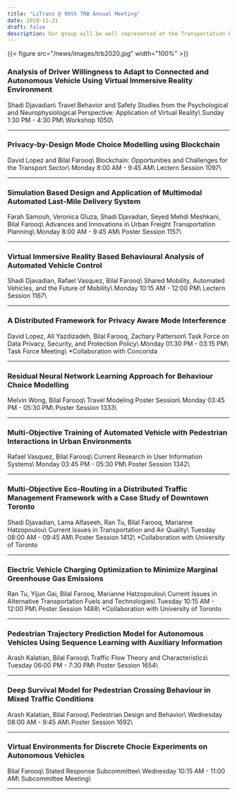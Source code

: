 ```yaml
---
title: "LiTrans @ 99th TRB Annual Meeting"
date: 2019-11-21
draft: false
description: Our group will be well represented at the Transportation Research Board (TRB) 99th Annual Meeting to be held on January 12–16, 2020.
---
```


{{< figure src="/news/images/trb2020.jpg" width="100%" >}}

### Analysis of Driver Willingness to Adapt to Connected and Autonomous Vehicle Using Virtual Immersive Reality Environment
Shadi Djavadian\\
Travel Behavior and Safety Studies from the Psychological and Neurophysiological Perspective: Application of Virtual Reality\\
Sunday 1:30 PM - 4:30 PM\\
Workshop 1050\\

***

### Privacy-by-Design Mode Choice Modelling using Blockchain
David Lopez and Bilal Farooq\\
Blockchain: Opportunities and Challenges for the Transport Sector\\
Monday 8:00 AM - 9:45 AM\\
Lectern Session 1097\\

***

### Simulation Based Design and Application of Multimodal Automated Last-Mile Delivery System
Farah Samouh, Veronica Gluza, Shadi Djavadian, Seyed Mehdi Meshkani, Bilal Farooq\\
Advances and Innovations in Urban Freight Transportation Planning\\
Monday 8:00 AM - 9:45 AM\\
Poster Session 1157\\

***

### Virtual Immersive Reality Based Behavioural Analysis of Automated Vehicle Control
Shadi Djavadian, Rafael Vasquez, Bilal Farooq\\
Shared Mobility, Automated Vehicles, and the Future of Mobility\\
Monday 10:15 AM - 12:00 PM\\
Lectern Session 1167\\

***

### A Distributed Framework for Privacy Aware Mode Interference
David Lopez, Ali Yazdizadeh, Bilal Farooq, Zachary Patterson\\
Task Force on Data Privacy, Security, and Protection Policy\\
Monday 01:30 PM - 03:15 PM\\
Task Force Meeting\\
*Collaboration with Concorida

***

### Residual Neural Network Learning Approach for Behaviour Choice Modelling
Melvin Wong, Bilal Farooq\\
Travel Modeling Poster Session\\
Monday 03:45 PM - 05:30 PM\\
Poster Session 1333\\

***

### Multi-Objective Training of Automated Vehicle with Pedestrian Interactions in Urban Environments
Rafael Vasquez, Bilal Farooq\\
Current Research in User Information Systems\\
Monday 03:45 PM - 05:30 PM\\
Poster Session 1342\\

***

### Multi-Objective Eco-Routing in a Distributed Traffic Management Framework with a Case Study of Downtown Toronto
Shadi Djavadian, Lama Alfaseeh, Ran Tu, Bilal Farooq, Marianne Hatzopoulou\\
Current Issues in Transportation and Air Quality\\
Tuesday 08:00 AM - 09:45 AM\\
Poster Session 1412\\
*Collaboration with University of Toronto

***

### Electric Vehicle Charging Optimization to Minimize Marginal Greenhouse Gas Emissions
Ran Tu, Yijun Gai, Bilal Farooq, Marianne Hatzopoulou\\
Current Issues in Alternative Transportation Fuels and Technologies\\
Tuesday 10:15 AM - 12:00 PM\\
Poster Session 1488\\
*Collaboration with University of Toronto

***

### Pedestrian Trajectory Prediction Model for Autonomous Vehicles Using Sequence Learning with Auxiliary Information
Arash Kalatian, Bilal Farooq\\
Traffic Flow Theory and Characteristics\\
Tuesday 06:00 PM - 7:30 PM\\
Poster Session 1654\\

***

### Deep Survival Model for Pedestrian Crossing Behaviour in Mixed Traffic Conditions
Arash Kalatian, Bilal Farooq\\
Pedestrian Design and Behavior\\
Wednesday 08:00 AM - 9:45 AM\\
Poster Session 1692\\

***

### Virtual Environments for Discrete Chocie Experiments on Autonomous Vehicles
Bilal Farooq\\
Stated Response Subcommittee\\
Wednesday 10:15 AM - 11:00 AM\\
Subcommittee Meeting\\

***

